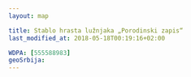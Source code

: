 ```yaml
---
layout: map

title: Stablo hrasta lužnjaka „Porodinski zapis“
last_modified_at: 2018-05-18T00:19:16+02:00

WDPA: [555588983]
geoSrbija:
---
```

